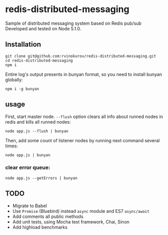 # redis-distributed-messaging

Sample of distributed messaging system based on Redis pub/sub
Developed and tested on Node 5.1.0.

## Installation

```
git clone git@github.com:rvinokurov/redis-distributed-messaging.git
cd redis-distributed-messaging
npm i
```

Entire log's output presents  in bunyan format, so you need to install bunyan globally:
```
npm i -g bunyan 
```

## usage

First, start master node. `--flush` option clears all info about runned nodes in redis and kills all runned nodes:
```
node app.js --flush | bunyan
```

Then, add some count of listener nodes by running next command several times:
```
node app.js | bunyan
```

### clear error queue:
```
node app.js --getErrors | bunyan
```

## TODO
* Migrate to Babel
* Use `Promise` (Bluebird) instead `async` module and ES7 `async/await`
* Add comments all public methods
* Add unit tests, using Mocha test framework, Chai, Sinon
* Add highload benchmarks

